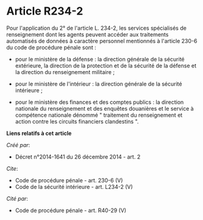 # Article R234-2

Pour l'application du 2° de l'article L. 234-2, les services spécialisés de renseignement dont les agents peuvent accéder aux
traitements automatisés de données à caractère personnel mentionnés à l'article 230-6 du code de procédure pénale sont :

- pour le ministère de la défense : la direction générale de la sécurité extérieure, la direction de la protection et de la
sécurité de la défense et la direction du renseignement militaire ;

- pour le ministère de l'intérieur : la direction générale de la sécurité intérieure ;

- pour le ministère des finances et des comptes publics : la direction nationale du renseignement et des enquêtes douanières
et le service à compétence nationale dénommé " traitement du renseignement et action contre les circuits financiers
clandestins ".

**Liens relatifs à cet article**

_Créé par_:

  - Décret n°2014-1641 du 26 décembre 2014 - art. 2

_Cite_:

  - Code de procédure pénale - art. 230-6 (V)
  - Code de la sécurité intérieure - art. L234-2 (V)

_Cité par_:

  - Code de procédure pénale - art. R40-29 (V)
